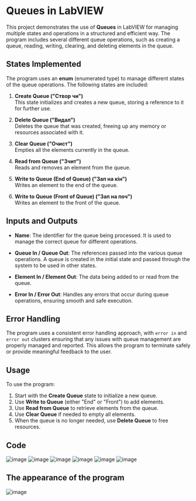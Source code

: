 # Queues in LabVIEW

This project demonstrates the use of **Queues** in LabVIEW for managing multiple states and operations in a structured and efficient way. The program includes several different queue operations, such as creating a queue, reading, writing, clearing, and deleting elements in the queue.

## States Implemented

The program uses an **enum** (enumerated type) to manage different states of the queue operations. The following states are included:

1. **Create Queue ("Створ чи")**  
   This state initializes and creates a new queue, storing a reference to it for further use.

2. **Delete Queue ("Видал")**  
   Deletes the queue that was created, freeing up any memory or resources associated with it.

3. **Clear Queue ("Очист")**  
   Empties all the elements currently in the queue.

4. **Read from Queue ("Зчит")**  
   Reads and removes an element from the queue.

5. **Write to Queue (End of Queue) ("Зап на кін")**  
   Writes an element to the end of the queue.

6. **Write to Queue (Front of Queue) ("Зап на поч")**  
   Writes an element to the front of the queue.

## Inputs and Outputs

- **Name**: The identifier for the queue being processed. It is used to manage the correct queue for different operations.
  
- **Queue In / Queue Out**: The references passed into the various queue operations. A queue is created in the initial state and passed through the system to be used in other states.
  
- **Element In / Element Out**: The data being added to or read from the queue.
  
- **Error In / Error Out**: Handles any errors that occur during queue operations, ensuring smooth and safe execution.

## Error Handling

The program uses a consistent error handling approach, with `error in` and `error out` clusters ensuring that any issues with queue management are properly managed and reported. This allows the program to terminate safely or provide meaningful feedback to the user.

## Usage

To use the program:

1. Start with the **Create Queue** state to initialize a new queue.
2. Use **Write to Queue** (either "End" or "Front") to add elements.
3. Use **Read from Queue** to retrieve elements from the queue.
4. Use **Clear Queue** if needed to empty all elements.
5. When the queue is no longer needed, use **Delete Queue** to free resources.

## Code
![image](https://github.com/user-attachments/assets/60fe502d-bf6a-4b57-8805-211c2469ae9d)
![image](https://github.com/user-attachments/assets/0d29b57b-003a-4430-a35d-d3020379489e)
![image](https://github.com/user-attachments/assets/0aeb4686-7f7b-4b2e-91e2-99cb05d7e0ab)
![image](https://github.com/user-attachments/assets/5ac32cc5-6a97-4661-95e4-d7bdbe787f86)
![image](https://github.com/user-attachments/assets/ab4b7934-9049-4e43-9137-fd21d1932255)
![image](https://github.com/user-attachments/assets/5898f855-88d5-4871-b622-88c2ff039644)

## The appearance of the program
![image](https://github.com/user-attachments/assets/acdea72a-bbb8-4ecd-aab3-09e1b3c65eea)
